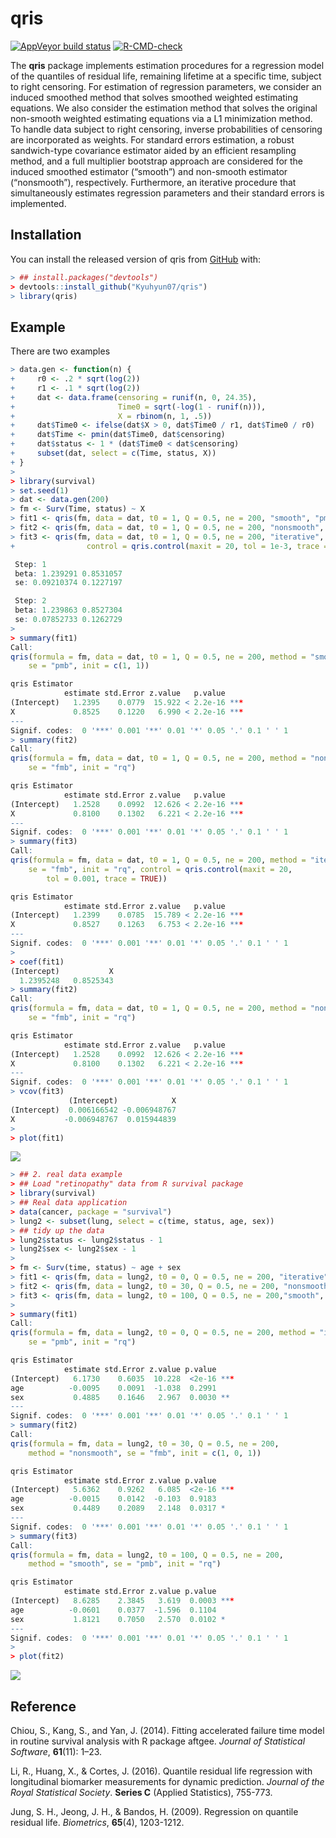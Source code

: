 
<!-- README.md is generated from README.Rmd. Please edit that file -->

# qris

<!-- badges: start -->

[![AppVeyor build
status](https://ci.appveyor.com/api/projects/status/ibq7asah7tmym46b/branch/master?svg=true)](https://ci.appveyor.com/project/stc04003/qris-shjbv/branch/master)
[![R-CMD-check](https://github.com/Kyuhyun07/qris/workflows/R-CMD-check/badge.svg)](https://github.com/Kyuhyun07/qris/actions)
<!-- badges: end -->

The **qris** package implements estimation procedures for a regression
model of the quantiles of residual life, remaining lifetime at a
specific time, subject to right censoring. For estimation of regression
parameters, we consider an induced smoothed method that solves smoothed
weighted estimating equations. We also consider the estimation method
that solves the original non-smooth weighted estimating equations via a
L1 minimization method. To handle data subject to right censoring,
inverse probabilities of censoring are incorporated as weights. For
standard errors estimation, a robust sandwich-type covariance estimator
aided by an efficient resampling method, and a full multiplier bootstrap
approach are considered for the induced smoothed estimator (“smooth”)
and non-smooth estimator (“nonsmooth”), respectively. Furthermore, an
iterative procedure that simultaneously estimates regression parameters
and their standard errors is implemented.

## Installation

You can install the released version of qris from
[GitHub](https://github.com/Kyuhyun07/qris) with:

``` r
> ## install.packages("devtools")
> devtools::install_github("Kyuhyun07/qris")
> library(qris)
```

## Example

There are two examples

``` r
> data.gen <- function(n) {
+     r0 <- .2 * sqrt(log(2))
+     r1 <- .1 * sqrt(log(2))
+     dat <- data.frame(censoring = runif(n, 0, 24.35),
+                       Time0 = sqrt(-log(1 - runif(n))),
+                       X = rbinom(n, 1, .5))
+     dat$Time0 <- ifelse(dat$X > 0, dat$Time0 / r1, dat$Time0 / r0)
+     dat$Time <- pmin(dat$Time0, dat$censoring)
+     dat$status <- 1 * (dat$Time0 < dat$censoring)
+     subset(dat, select = c(Time, status, X))
+ }
> 
> library(survival)
> set.seed(1)
> dat <- data.gen(200)
> fm <- Surv(Time, status) ~ X
> fit1 <- qris(fm, data = dat, t0 = 1, Q = 0.5, ne = 200, "smooth", "pmb", c(1,1))
> fit2 <- qris(fm, data = dat, t0 = 1, Q = 0.5, ne = 200, "nonsmooth", "fmb", "rq")
> fit3 <- qris(fm, data = dat, t0 = 1, Q = 0.5, ne = 200, "iterative", "fmb", "rq",
+                control = qris.control(maxit = 20, tol = 1e-3, trace = TRUE))

 Step: 1
 beta: 1.239291 0.8531057
 se: 0.09210374 0.1227197 

 Step: 2
 beta: 1.239863 0.8527304
 se: 0.07852733 0.1262729 
> 
> summary(fit1)
Call:
qris(formula = fm, data = dat, t0 = 1, Q = 0.5, ne = 200, method = "smooth", 
    se = "pmb", init = c(1, 1))

qris Estimator
            estimate std.Error z.value   p.value    
(Intercept)   1.2395    0.0779  15.922 < 2.2e-16 ***
X             0.8525    0.1220   6.990 < 2.2e-16 ***
---
Signif. codes:  0 '***' 0.001 '**' 0.01 '*' 0.05 '.' 0.1 ' ' 1
> summary(fit2)
Call:
qris(formula = fm, data = dat, t0 = 1, Q = 0.5, ne = 200, method = "nonsmooth", 
    se = "fmb", init = "rq")

qris Estimator
            estimate std.Error z.value   p.value    
(Intercept)   1.2528    0.0992  12.626 < 2.2e-16 ***
X             0.8100    0.1302   6.221 < 2.2e-16 ***
---
Signif. codes:  0 '***' 0.001 '**' 0.01 '*' 0.05 '.' 0.1 ' ' 1
> summary(fit3)
Call:
qris(formula = fm, data = dat, t0 = 1, Q = 0.5, ne = 200, method = "iterative", 
    se = "fmb", init = "rq", control = qris.control(maxit = 20, 
        tol = 0.001, trace = TRUE))

qris Estimator
            estimate std.Error z.value   p.value    
(Intercept)   1.2399    0.0785  15.789 < 2.2e-16 ***
X             0.8527    0.1263   6.753 < 2.2e-16 ***
---
Signif. codes:  0 '***' 0.001 '**' 0.01 '*' 0.05 '.' 0.1 ' ' 1
> 
> coef(fit1)
(Intercept)           X 
  1.2395248   0.8525343 
> summary(fit2)
Call:
qris(formula = fm, data = dat, t0 = 1, Q = 0.5, ne = 200, method = "nonsmooth", 
    se = "fmb", init = "rq")

qris Estimator
            estimate std.Error z.value   p.value    
(Intercept)   1.2528    0.0992  12.626 < 2.2e-16 ***
X             0.8100    0.1302   6.221 < 2.2e-16 ***
---
Signif. codes:  0 '***' 0.001 '**' 0.01 '*' 0.05 '.' 0.1 ' ' 1
> vcov(fit3)
             (Intercept)            X
(Intercept)  0.006166542 -0.006948767
X           -0.006948767  0.015944839
> 
> plot(fit1)
```

![](README_files/figure-gfm/example-1.png)<!-- -->

``` r
> ## 2. real data example
> ## Load "retinopathy" data from R survival package
> library(survival)
> ## Real data application
> data(cancer, package = "survival")
> lung2 <- subset(lung, select = c(time, status, age, sex))
> ## tidy up the data
> lung2$status <- lung2$status - 1
> lung2$sex <- lung2$sex - 1
> 
> fm <- Surv(time, status) ~ age + sex
> fit1 <- qris(fm, data = lung2, t0 = 0, Q = 0.5, ne = 200, "iterative", "pmb", "rq")
> fit2 <- qris(fm, data = lung2, t0 = 30, Q = 0.5, ne = 200, "nonsmooth", "fmb", c(1, 0, 1))
> fit3 <- qris(fm, data = lung2, t0 = 100, Q = 0.5, ne = 200,"smooth", "pmb", "rq")
> 
> summary(fit1)
Call:
qris(formula = fm, data = lung2, t0 = 0, Q = 0.5, ne = 200, method = "iterative", 
    se = "pmb", init = "rq")

qris Estimator
            estimate std.Error z.value p.value    
(Intercept)   6.1730    0.6035  10.228  <2e-16 ***
age          -0.0095    0.0091  -1.038  0.2991    
sex           0.4885    0.1646   2.967  0.0030 ** 
---
Signif. codes:  0 '***' 0.001 '**' 0.01 '*' 0.05 '.' 0.1 ' ' 1
> summary(fit2)
Call:
qris(formula = fm, data = lung2, t0 = 30, Q = 0.5, ne = 200, 
    method = "nonsmooth", se = "fmb", init = c(1, 0, 1))

qris Estimator
            estimate std.Error z.value p.value    
(Intercept)   5.6362    0.9262   6.085  <2e-16 ***
age          -0.0015    0.0142  -0.103  0.9183    
sex           0.4489    0.2089   2.148  0.0317 *  
---
Signif. codes:  0 '***' 0.001 '**' 0.01 '*' 0.05 '.' 0.1 ' ' 1
> summary(fit3)
Call:
qris(formula = fm, data = lung2, t0 = 100, Q = 0.5, ne = 200, 
    method = "smooth", se = "pmb", init = "rq")

qris Estimator
            estimate std.Error z.value p.value    
(Intercept)   8.6285    2.3845   3.619  0.0003 ***
age          -0.0601    0.0377  -1.596  0.1104    
sex           1.8121    0.7050   2.570  0.0102 *  
---
Signif. codes:  0 '***' 0.001 '**' 0.01 '*' 0.05 '.' 0.1 ' ' 1
> 
> plot(fit2)
```

![](README_files/figure-gfm/example2-1.png)<!-- -->

## Reference

Chiou, S., Kang, S., and Yan, J. (2014). Fitting accelerated failure
time model in routine survival analysis with R package aftgee. *Journal
of Statistical Software*, **61**(11): 1–23.

Li, R., Huang, X., & Cortes, J. (2016). Quantile residual life
regression with longitudinal biomarker measurements for dynamic
prediction. *Journal of the Royal Statistical Society*. **Series C**
(Applied Statistics), 755-773.

Jung, S. H., Jeong, J. H., & Bandos, H. (2009). Regression on quantile
residual life. *Biometrics*, **65**(4), 1203-1212.
